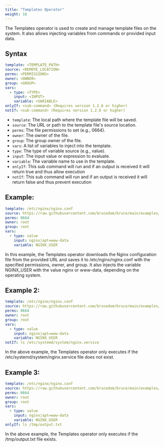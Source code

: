 ```yaml
---
title: "Templates Operator"
weight: 16
---
```

The Templates operator is used to create and manage template files on the system. It also allows injecting variables from commands or provided input data.

## Syntax

```yaml
template: <TEMPLATE_PATH>
source: <REMOTE_LOCATION>
perms: <PERMISSIONS>
owner: <OWNER>
group: <GROUP>
vars:
  - type: <TYPE>
    input: <INPUT>
    variable: <VARIABLE>
onlyIf: <sub-command> (Requires version 1.2.6 or higher)
notIf: <sub-command> (Requires version 1.2.6 or higher)
```

* `template`: The local path where the template file will be saved.
* `source`: The URL or path to the template file's source location.
* `perms`: The file permissions to set (e.g., 0664).
* `owner`: The owner of the file.
* `group`: The group owner of the file.
* `vars`: A list of variables to inject into the template.
* `type`: The type of variable source (e.g., value).
* `input`: The input value or expression to evaluate.
* `variable`: The variable name to use in the template.
* `onlyIf`: This sub command will run and if an output is received it will return true and thus allow execution
* `notIf`: This sub command will run and if an output is received it will return false and thus prevent execution

## Example:

```yaml
template: /etc/nginx/nginx.conf
source: https://raw.githubusercontent.com/brucedom/bruce/main/examples/nginx/templates/etc/nginx/nginx.conf
perms: 0664
owner: root
group: root
vars:
  - type: value
    input: nginx|apt=www-data
    variable: NGINX_USER
```

In this example, the Templates operator downloads the Nginx configuration file from the provided URL and saves it to /etc/nginx/nginx.conf with the specified permissions, owner, and group. It also injects the variable NGINX_USER with the value nginx or www-data, depending on the operating system.

## Example 2:

```yaml
template: /etc/nginx/nginx.conf
source: https://raw.githubusercontent.com/brucedom/bruce/main/examples/nginx/templates/etc/nginx/nginx.conf
perms: 0664
owner: root
group: root
vars:
  - type: value
    input: nginx|apt=www-data
    variable: NGINX_USER
notIf: ls /etc/systemd/system/nginx.service
```

In the above example, the Templates operator only executes if the /etc/systemd/system/nginx.service file does not exist.

## Example 3:

```yaml
template: /etc/nginx/nginx.conf
source: https://raw.githubusercontent.com/brucedom/bruce/main/examples/nginx/templates/etc/nginx/nginx.conf
perms: 0664
owner: root
group: root
vars:
  - type: value
    input: nginx|apt=www-data
    variable: NGINX_USER
onlyIf: ls /tmp/output.txt
```

In the above example, the Templates operator only executes if the /tmp/output.txt file exists.